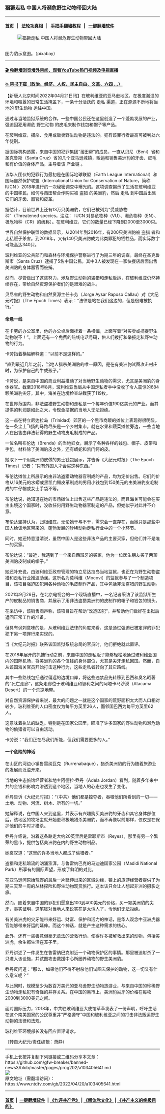 ### 猖獗走私 中国人将濒危野生动物带回大陆
------------------------

#### [首页](https://github.com/gfw-breaker/banned-news3/blob/master/README.md) &nbsp;&nbsp;|&nbsp;&nbsp; [法轮功真相](https://github.com/begood0513/basic/blob/master/README.md)  &nbsp;&nbsp;|&nbsp;&nbsp; [手把手翻墙教程](https://github.com/gfw-breaker/guides/wiki)  &nbsp;&nbsp;|&nbsp;&nbsp; [一键翻墙软件](https://github.com/gfw-breaker/nogfw/blob/master/README.md)  



<div><div class="featured_image">
 <figure>
  <img alt="猖獗走私 中国人将濒危野生动物带回大陆" src="https://i.ntdtv.com/assets/uploads/2022/04/leopard-800x450.jpg"/>
 </figure><br/>
 <span class="caption">
  图为豹示意图。（pixabay）
 </span>
</div>
</div><hr/>

#### [ 🎬  免翻墙浏览墙外禁闻、观看YouTube热门视频及电视直播](https://github.com/gfw-breaker/HelloWorld)

#### [ 💥  禁书下载（政治、经济、人权、民主自由、文革、六四 ...）](https://github.com/gfw-breaker/books/blob/master/README.md)

<div><div class="post_content" itemprop="articleBody">
 <p>
  【新唐人北京时间2022年04月21日讯】在玻利维亚的亚马逊地区，在极度潮湿的环境和喧嚣的日常生活掩盖下，一条十分活跃的
  <ok href="https://www.ntdtv.com/gb/走私.htm">
   走私
  </ok>
  渠道，正在源源不断地将当地的
  <ok href="https://www.ntdtv.com/gb/野生动物.htm">
   野生动物
  </ok>
  运往中国。
 </p>
 <p>
  通过与当地监狱系统的合作，一些中国公民还在这里创造了一个蓬勃发展的产业，强迫囚犯用濒危
  <ok href="https://www.ntdtv.com/gb/野生动物.htm">
   野生动物
  </ok>
  的皮毛来制作钱包和帽子等产品。
 </p>
 <p>
  在玻利维亚，捕杀、食用或贩卖野生动物是违法的。犯有该罪行者最高可被判处六年徒刑。
 </p>
 <p>
  据国际机构透露，来自中国的犯罪集团“莆田帮”的成员，一直从贝尼（Beni）省和圣克鲁斯（Santa Cruz）省的几个亚马逊城镇，贩运和销售美洲豹的牙齿、皮毛和有价值的身体产品，主导着该
  <ok href="https://www.ntdtv.com/gb/产业链.htm">
   产业链
  </ok>
  。
 </p>
 <p>
  该华人团伙的犯罪行为最初是在国际地球联盟（Earth League International）和国际自然保护联盟（International Union for Conservation of Nature，简称
  <ok href="https://www.ntdtv.com/gb/iucn.htm">
   IUCN
  </ok>
  ）2018年进行的一次秘密调查中曝光的。这项调查揭示了生活在玻利维亚的中国移民，如何与莆田帮合作购买被
  <ok href="https://www.ntdtv.com/gb/盗猎.htm">
   盗猎
  </ok>
  的美洲豹，然后
  <ok href="https://www.ntdtv.com/gb/走私.htm">
   走私
  </ok>
  到中国后出售它们的牙齿、器官和皮革。
 </p>
 <p>
  据估计，目前世界上还有13万只美洲豹，它们已被列为“受威胁物种”（Threatened species，注注：
  <ok href="https://www.ntdtv.com/gb/iucn.htm">
   IUCN
  </ok>
  对易危物种（VU）、濒危物种（EN）、极危物种（CR）的统称）。在玻利维亚，它们的数量已经下降到2000至3000只。
 </p>
 <p>
  世界自然保护联盟的数据显示，从2014年到2016年，有200只美洲豹被
  <ok href="https://www.ntdtv.com/gb/盗猎.htm">
   盗猎
  </ok>
  者和走私贩子杀害。到2018年，又有140只美洲豹成为此类罪犯的牺牲品，而实际数字可能高达340只。
 </p>
 <p>
  玻利维亚的公共部门和森林与环境保护警察进行了为期三年的调查，最终在圣克鲁斯市（Santa Cruz）逮捕了5名中国公民。其中3人被发现在一家快餐店后面出售美洲豹的身体器官而被捕。
 </p>
 <p>
  然而，尽管做出了这些努力，涉及野生动物的盗猎和走私贩运，在玻利维亚仍然持续存在，带给自然资源保护者们的是艰难的战斗。
 </p>
 <p>
  贝尼省的野生动物和自然资源主任卡劳（Jorge Aysar Raposo Callau）对《大纪元时报》（The Epoch Times）表示：“法律是站在我们这边的，但是很难被执行。”
 </p>
 <h4>
  命悬一线
 </h4>
 <p>
  在卡劳的办公室里，他的办公桌后面挂着一条横幅，上面写着“对买卖或捕捉野生动物说不！”。上面还有一个免费的热线电话号码，供人们拨打和举报走私野生动物的行为。
 </p>
 <p>
  卡劳指着横幅解释道：“以前不是这样的。”
 </p>
 <p>
  “直到最近几年之前，当地人猎杀美洲豹的唯一原因，是在有美洲豹试图攻击村庄时，为保护自己的牛或孩子。”
 </p>
 <p>
  卡劳说，是来自中国的商业利益推动了对当地野生动物的需求，尤其是美洲豹的身体器官。截至2018年8月，玻利维亚当局从中国走私者手中没收了令人震惊的684颗美洲豹尖牙。其中，海关在边境检查站截获了119枚。
 </p>
 <p>
  在世界范围内，非法盗猎野生动物和走私是一个每年价值190亿美元的产业。而其提供的利润是如此之大，令现金拮据的当地人无法拒绝。
 </p>
 <p>
  这一点在特立尼达拉岛（Trinidad）郊区的一个黑市商贩的摊位上表现得很明显。在一条尘土飞扬的马路尽头是一个乡村集市。就在水果和蔬菜摊位旁边，一些当地人在出售由非法获得的野生动物皮毛制成的产品。
 </p>
 <p>
  一位名叫布伦达（Brenda）的当地妇女，展示了各种各样的钱包、帽子、皮带和手包，材料除了美洲豹皮之外，还有蟒蛇和凯门鳄的皮。
 </p>
 <p>
  她取下一个用美洲豹皮做的男士钱包展示，并告诉《大纪元时报》（The Epoch Times）记者：“只有外国人才会买这种东西。”
 </p>
 <p>
  布伦达摊位上所展示的由非法盗猎动物器官制成的产品，均为定价出售。它们的价格从16美元的水蟒或黑凯门鳄皮革制成的男用小钱包到150美元的由美洲豹皮毛制成的牛仔帽或女士手袋不等。
 </p>
 <p>
  布伦达说，她知道在她的市场摊位上出售这些产品是违法的，而且海关可能会在买主出境这个国家时，没收任何用野生动物器官制造的产品，但她似乎对此并不介意。
 </p>
 <p>
  布伦达坚持认为，归根结底，无论她干与不干，需求会一直存在，而她只是那些中国人给该地区带来的、蓬勃发展的珍稀动物走私行业中的一个小环节。
 </p>
 <p>
  同时，她还特意澄清说，虽然中国人是这些非法产品的主要买家，但他们并不是唯一的买家。
 </p>
 <p>
  布伦达说：“最近，我遇到了一个来自西班牙的买家，他为一位医生朋友买了两顶美洲豹皮制成的帽子。”
 </p>
 <p>
  她还补充说，由玻利维亚政府管理的特立尼达拉岛当地监狱，也正在为野生动物盗猎和走私行业推波助澜。这所名为莫科维（Mocovi）的监狱参与了一个制造项目，该项目强迫囚犯用各种动物的毛皮制作产品，其中包括非法盗猎的野生动物。
 </p>
 <p>
  2021年9月26日，在北京电视台的一个现场直播中，一名记者采访了该监狱所生产的皮制品的销售商，并展示了用非法盗猎美洲豹的皮制作的帽子和钱包的镜头。
 </p>
 <p>
  在采访中，该销售商声称，该项目旨在帮助“改造囚犯”，并帮助他们做好在出狱后返回正常工作的准备。
 </p>
 <p>
  但具有讽刺意味的是，从玻利维亚法律的角度来看，这是通过强迫已被定罪的罪犯犯下另一项罪行来实现的。
 </p>
 <p>
  当《大纪元时报》联系该国监狱系统总局的官员时，他们拒绝就此置评。
 </p>
 <p>
  在2018年展开的抓捕行动之前，来自中国的走私贩子能够轻松地通过玻利维亚国内的国际机场，将美洲豹的各个值钱的身体部位，尤其是尖牙走私回国。然而，自从该国海关官员开始打击这种行为，这些走私者转向了其它路线。
 </p>
 <p>
  其中一些路线包括通过偏远的边境口岸，将这些违禁品先转移到巴西和臭名昭著的“死亡走廊”，这条走廊位于玻利维亚和智利之间的阿塔卡马沙漠（Atacama Desert）的一个荒凉地带。
 </p>
 <p>
  对自然资源保护者来说，最大的问题之一就是这个国家的荒野面积太大而人口相对较少。玻利维亚的人口密度仅为每平方英里26人，而邻国巴西为每平方英里62人。
 </p>
 <p>
  这意味着执法的缺乏。特别是在国家公园里，瞄准了许多国家的野生动物和濒危动物的偷猎者可以自由活动。
 </p>
 <p>
  卡劳说：“我们正在尽我们所能，但我们需要更多的人。”
 </p>
 <h4>
  一个危险的神话
 </h4>
 <p>
  在山区的河边小镇鲁雷纳瓦克（Rurrenabaque），猎杀美洲豹的行为随着旅游业的发展而泛滥开来。
 </p>
 <p>
  当地的生态旅馆经营者和地主阿德拉‧乔丹（Adela Jordan）看到，随着多年来中共的金钱和影响力渗透到这个地区，当地人的心态也发生了变化。
 </p>
 <p>
  乔丹告诉《大纪元时报》：“（中共）他们都是掠夺者，吞噬他们所看到的一切——土地、动物、河流、树木、所有的一切。”
 </p>
 <p>
  她解释说，在中国人来到这里，并表示有兴趣购买美洲豹的牙齿和其它身体部位后，该地区的牧场主就开始更积极地猎杀美洲豹，而不再像以前那样，仅仅是在保护他们的牛时才猎杀。
 </p>
 <p>
  乔丹介绍说，沿着这条路走大约20英里后是雷耶斯市（Reyes），那里有另一个繁荣的黑市，提供包括美洲豹在内的野生动物制品。
 </p>
 <p>
  她哀叹道：“这里的许多当地人都成了偷猎者。”
 </p>
 <p>
  盗猎和走私暗流的汹涌澎湃，与鲁雷纳巴克的马迪迪国家公园（Madidi National Park）所享有的国际声望，形成了鲜明的对比。
 </p>
 <p>
  在亚马逊河原始荒野的最后一片延伸出来的区域边缘，镇上的旅游经营者提供了为期三天至一周的丛林探险和野生动物观赏旅行。这本该只会让人想起非洲的摄影之旅。
 </p>
 <p>
  然而，随着来自中国的罪犯们愿意出100到400美元的价格，买一颗美洲豹的尖牙，事实证明，这笔钱对当地人来说实在是太诱人了，令他们无法拒绝。
 </p>
 <p>
  有关美洲虎的尖牙能带来好运、财富、保护和活力的神话，是华人观念中亚洲虎器官能够带来好运的延伸。而这个神话，就是产生这种需求的核心。
 </p>
 <p>
  此外，还有一些善意但毫无章法的营救行动，使得许多被解救出来的动物，包括美洲虎，余生都生活在笼子里。
 </p>
 <p>
  乔丹讲述了一件发生在鲁雷纳巴克附近一个动物保护区的事情。那里被迫射杀了一只进入该设施，并试图攻击救援中心所圈养动物的野生美洲豹。
 </p>
 <p>
  乔丹反问道：“那么，如果他们不得不射杀他们试图去保护的动物，这一切又有什么意义呢？”
 </p>
 <p>
  与此同时，规模至少为数百万美元的亚马逊野生动物旅游业，与来自中国的珍稀野生动物走私犯有奇怪的并存关系。在中国的黑市上，美洲豹尖牙的价格在每枚2000到3000美元之间。
 </p>
 <p>
  面对国际压力，2018年，中共驻玻利维亚大使馆草草发表了一份声明，呼吁生活在这个南美国家的公民尊重并“严格遵守”中国和玻利维亚之间的打击非法贩运野生动物的法律和法规。
 </p>
 <p>
  玻利维亚环境部长没有回应置评请求。
 </p>
 <p>
  （转自大纪元/责任编辑：萧静）
 </p>
 <div class="single_ad">
 </div>
</div>
</div>
<hr/>
手机上长按并复制下列链接或二维码分享本文章：<br/>
https://github.com/gfw-breaker/banned-news3/blob/master/pages/prog202/a103405641.md <br/>
<a href='https://github.com/gfw-breaker/banned-news3/blob/master/pages/prog202/a103405641.md'><img src='https://github.com/gfw-breaker/banned-news3/blob/master/pages/prog202/a103405641.md.png'/></a> <br/>
原文地址（需翻墙访问）：https://www.ntdtv.com/gb/2022/04/20/a103405641.html


------------------------
#### [首页](https://github.com/gfw-breaker/banned-news3/blob/master/README.md) &nbsp;|&nbsp; [一键翻墙软件](https://github.com/gfw-breaker/nogfw/blob/master/README.md) &nbsp;| [《九评共产党》](https://github.com/gfw-breaker/9ping.md/blob/master/README.md#九评之一评共产党是什么) | [《解体党文化》](https://github.com/gfw-breaker/jtdwh.md/blob/master/README.md) | [《共产主义的终极目的》](https://github.com/gfw-breaker/gczydzjmd.md/blob/master/README.md)


<img src='http://gfw-breaker.win/banned-news3/pages/prog202/a103405641.md' width='0px' height='0px'/>